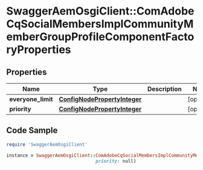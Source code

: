 # SwaggerAemOsgiClient::ComAdobeCqSocialMembersImplCommunityMemberGroupProfileComponentFactoryProperties

## Properties

Name | Type | Description | Notes
------------ | ------------- | ------------- | -------------
**everyone_limit** | [**ConfigNodePropertyInteger**](ConfigNodePropertyInteger.md) |  | [optional] 
**priority** | [**ConfigNodePropertyInteger**](ConfigNodePropertyInteger.md) |  | [optional] 

## Code Sample

```ruby
require 'SwaggerAemOsgiClient'

instance = SwaggerAemOsgiClient::ComAdobeCqSocialMembersImplCommunityMemberGroupProfileComponentFactoryProperties.new(everyone_limit: null,
                                 priority: null)
```


